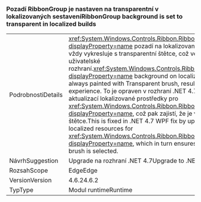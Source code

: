 ### <a name="ribbongroup-background-is-set-to-transparent-in-localized-builds"></a><span data-ttu-id="608cf-101">Pozadí RibbonGroup je nastaven na transparentní v lokalizovaných sestavení</span><span class="sxs-lookup"><span data-stu-id="608cf-101">RibbonGroup background is set to transparent in localized builds</span></span>

|   |   |
|---|---|
|<span data-ttu-id="608cf-102">Podrobnosti</span><span class="sxs-lookup"><span data-stu-id="608cf-102">Details</span></span>|<span data-ttu-id="608cf-103"><xref:System.Windows.Controls.Ribbon.RibbonGroup?displayProperty=name> pozadí na lokalizované verze byla vždy vykresluje s transparentní štětce, což vede k nízký uživatelské rozhraní.</span><span class="sxs-lookup"><span data-stu-id="608cf-103"><xref:System.Windows.Controls.Ribbon.RibbonGroup?displayProperty=name> background on localized builds was always painted with Transparent brush, resulting in poor UI experience.</span></span> <span data-ttu-id="608cf-104">To je opraven v rozhraní .NET 4.7 WPF opravu aktualizací lokalizované prostředky pro <xref:System.Windows.Controls.Ribbon.RibbonGroup?displayProperty=name>, což pak zajistí, že je vybraný správný štětce.</span><span class="sxs-lookup"><span data-stu-id="608cf-104">This is fixed in .NET 4.7 WPF fix by updating the localized resources for <xref:System.Windows.Controls.Ribbon.RibbonGroup?displayProperty=name>, which in turn ensures that the correct brush is selected.</span></span>|
|<span data-ttu-id="608cf-105">Návrh</span><span class="sxs-lookup"><span data-stu-id="608cf-105">Suggestion</span></span>|<span data-ttu-id="608cf-106">Upgrade na rozhraní .NET 4.7</span><span class="sxs-lookup"><span data-stu-id="608cf-106">Upgrade to .NET 4.7</span></span>|
|<span data-ttu-id="608cf-107">Rozsah</span><span class="sxs-lookup"><span data-stu-id="608cf-107">Scope</span></span>|<span data-ttu-id="608cf-108">Edge</span><span class="sxs-lookup"><span data-stu-id="608cf-108">Edge</span></span>|
|<span data-ttu-id="608cf-109">Version</span><span class="sxs-lookup"><span data-stu-id="608cf-109">Version</span></span>|<span data-ttu-id="608cf-110">4.6.2</span><span class="sxs-lookup"><span data-stu-id="608cf-110">4.6.2</span></span>|
|<span data-ttu-id="608cf-111">Typ</span><span class="sxs-lookup"><span data-stu-id="608cf-111">Type</span></span>|<span data-ttu-id="608cf-112">Modul runtime</span><span class="sxs-lookup"><span data-stu-id="608cf-112">Runtime</span></span>|

